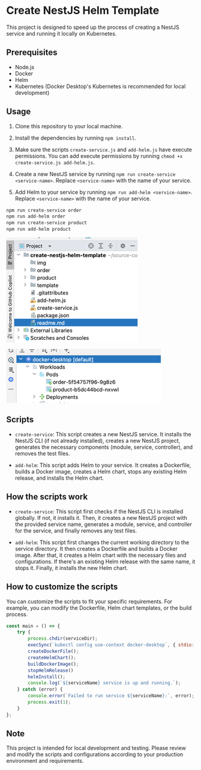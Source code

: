 # Create NestJS Helm Template

This project is designed to speed up the process of creating a NestJS service and running it locally on Kubernetes.

## Prerequisites

- Node.js
- Docker
- Helm
- Kubernetes (Docker Desktop's Kubernetes is recommended for local development)

## Usage

1. Clone this repository to your local machine.

2. Install the dependencies by running `npm install`.

3. Make sure the scripts `create-service.js` and `add-helm.js` have execute permissions. You can add execute permissions by running `chmod +x create-service.js add-helm.js`.

4. Create a new NestJS service by running `npm run create-service <service-name>`. Replace `<service-name>` with the name of your service.

5. Add Helm to your service by running `npm run add-helm <service-name>`. Replace `<service-name>` with the name of your service.

```bash
npm run create-service order
npm run add-helm order
npm run create-service product
npm run add-helm product
```
![img.png](img/output-k8s.png)


![img.png](img/img.png)



## Scripts

- `create-service`: This script creates a new NestJS service. It installs the NestJS CLI (if not already installed), creates a new NestJS project, generates the necessary components (module, service, controller), and removes the test files.

- `add-helm`: This script adds Helm to your service. It creates a Dockerfile, builds a Docker image, creates a Helm chart, stops any existing Helm release, and installs the Helm chart.

## How the scripts work

- `create-service`: This script first checks if the NestJS CLI is installed globally. If not, it installs it. Then, it creates a new NestJS project with the provided service name, generates a module, service, and controller for the service, and finally removes any test files.

- `add-helm`: This script first changes the current working directory to the service directory. It then creates a Dockerfile and builds a Docker image. After that, it creates a Helm chart with the necessary files and configurations. If there's an existing Helm release with the same name, it stops it. Finally, it installs the new Helm chart.

## How to customize the scripts

You can customize the scripts to fit your specific requirements. For example, you can modify the Dockerfile, Helm chart templates, or the build process.
```javascript
const main = () => {
    try {
        process.chdir(serviceDir);
        execSync(`kubectl config use-context docker-desktop`, { stdio: 'inherit' });
        createDockerFile();
        createHelmChart();
        buildDockerImage();
        stopHelmRelease()
        helmInstall();
        console.log(`${serviceName} service is up and running.`);
    } catch (error) {
        console.error(`Failed to run service ${serviceName}:`, error);
        process.exit(1);
    }
};
```
## Note

This project is intended for local development and testing. Please review and modify the scripts and configurations according to your production environment and requirements.
